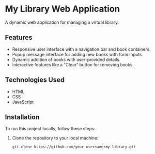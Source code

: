 # My Library Web Application

A dynamic web application for managing a virtual library.

## Features

- Responsive user interface with a navigation bar and book containers.
- Popup message interface for adding new books with form inputs.
- Dynamic addition of books with user-provided details.
- Interactive features like a "Clear" button for removing books.

## Technologies Used

- HTML
- CSS
- JavaScript

## Installation

To run this project locally, follow these steps:

1. Clone the repository to your local machine:

   ```bash
   git clone https://github.com/your-username/my-library.git
